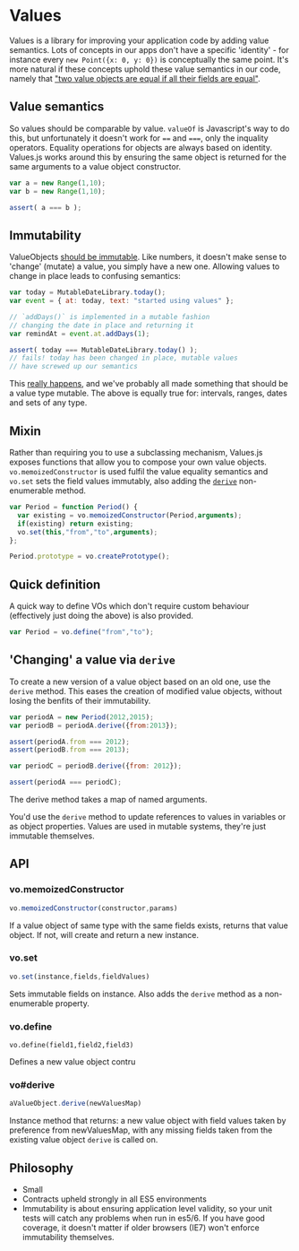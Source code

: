 # Values

Values is a library for improving your application code by adding value semantics. Lots of concepts in our apps don't have a specific 'identity' - for instance every `new Point({x: 0, y: 0})` is conceptually the same point. It's more natural if these concepts uphold these value semantics in our code, namely that ["two value objects are equal if all their fields are equal"](http://martinfowler.com/bliki/ValueObject.html).

## Value semantics

So values should be comparable by value. `valueOf` is Javascript's way to do this, but unfortunately it doesn't work for `==` and `===`, only the inquality operators. Equality operations for objects are always based on identity. Values.js works around this by ensuring the same object is returned for the same arguments to a value object constructor.

```javascript
var a = new Range(1,10);
var b = new Range(1,10);

assert( a === b );
```

## Immutability

ValueObjects [should be immutable](http://c2.com/cgi/wiki?ValueObjectsShouldBeImmutable). Like numbers, it doesn't make sense to 'change' (mutate) a value, you simply have a new one. Allowing values to change in place leads to confusing semantics:

```javascript
var today = MutableDateLibrary.today();
var event = { at: today, text: "started using values" };

// `addDays()` is implemented in a mutable fashion
// changing the date in place and returning it
var remindAt = event.at.addDays(1);

assert( today === MutableDateLibrary.today() );
// fails! today has been changed in place, mutable values 
// have screwed up our semantics
```

This [really happens](http://arshaw.com/xdate/#Adding), and we've probably all made something that should be a value type mutable. The above is equally true for: intervals, ranges, dates and sets of any type.

## Mixin

Rather than requiring you to use a subclassing mechanism, Values.js exposes functions that allow you to compose your own value objects. `vo.memoizedConstructor` is used fulfil the value equality semantics and `vo.set` sets the field values immutably, also adding the [`derive`](#derive) non-enumerable method.

```javascript
var Period = function Period() {
  var existing = vo.memoizedConstructor(Period,arguments);
  if(existing) return existing;
  vo.set(this,"from","to",arguments);
};

Period.prototype = vo.createPrototype();
```

## Quick definition

A quick way to define VOs which don't require custom behaviour (effectively just doing the above) is also provided.

```javascript
var Period = vo.define("from","to");
```


## 'Changing' a value via `derive`

<a id="derive"></a>

To create a new version of a value object based on an old one, use the `derive` method. This eases the creation of modified value objects, without losing the benfits of their immutability.

```javascript
var periodA = new Period(2012,2015);
var periodB = periodA.derive({from:2013});

assert(periodA.from === 2012);
assert(periodB.from === 2013);

var periodC = periodB.derive({from: 2012});

assert(periodA === periodC);
```

The derive method takes a map of named arguments.

You'd use the `derive` method to update references to values in variables or as object properties. Values are used in mutable systems, they're just immutable themselves.

## API

### vo.memoizedConstructor

```javascript
vo.memoizedConstructor(constructor,params)
```

If a value object of same type with the same fields exists, returns that value object. If not, will create and return a new instance. 

### vo.set

```javascript
vo.set(instance,fields,fieldValues)
```

Sets immutable fields on instance. Also adds the `derive` method as a non-enumerable property.

### vo.define

```
vo.define(field1,field2,field3)
```

Defines a new value object contru

### vo#derive

```javascript
aValueObject.derive(newValuesMap)
```

Instance method that returns: a new value object with field values taken by preference from newValuesMap, with any missing fields taken from the existing value object `derive` is called on.

## Philosophy

- Small
- Contracts upheld strongly in all ES5 environments
- Immutability is about ensuring application level validity, so your unit tests will catch any problems when run in es5/6. If you have good coverage, it doesn't matter if older browsers (IE7) won't enforce immutability themselves.
